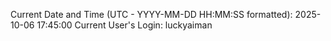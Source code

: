 Current Date and Time (UTC - YYYY-MM-DD HH:MM:SS formatted): 2025-10-06 17:45:00
Current User's Login: luckyaiman
